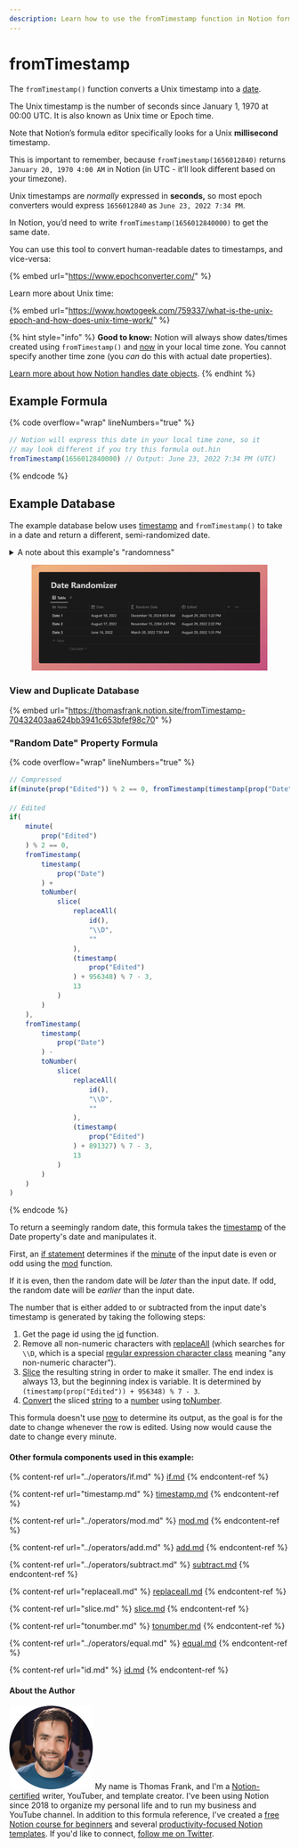 ```yaml
---
description: Learn how to use the fromTimestamp function in Notion formulas.
---
```


# fromTimestamp

The `fromTimestamp()` function converts a Unix timestamp into a [date](../../formula-basics/data-types/date-data-type.md).

The Unix timestamp is the number of seconds since January 1, 1970 at 00:00 UTC. It is also known as Unix time or Epoch time.

Note that Notion’s formula editor specifically looks for a Unix **millisecond** timestamp.

This is important to remember, because `fromTimestamp(1656012840)` returns `January 20, 1970 4:00 AM` in Notion (in UTC - it’ll look different based on your timezone).

Unix timestamps are _normally_ expressed in **seconds,** so most epoch converters would express `1656012840` as `June 23, 2022 7:34 PM`.

In Notion, you’d need to write `fromTimestamp(1656012840000)` to get the same date.

You can use this tool to convert human-readable dates to timestamps, and vice-versa:

{% embed url="https://www.epochconverter.com/" %}

Learn more about Unix time:

{% embed url="https://www.howtogeek.com/759337/what-is-the-unix-epoch-and-how-does-unix-time-work/" %}

{% hint style="info" %}
**Good to know:** Notion will always show dates/times created using `fromTimestamp()` and [now](now.md) in your local time zone. You cannot specify another time zone (you _can_ do this with actual date properties).

[Learn more about how Notion handles date objects](../../formula-basics/data-types/date-data-type.md).
{% endhint %}

## Example Formula

{% code overflow="wrap" lineNumbers="true" %}
```jsx
// Notion will express this date in your local time zone, so it
// may look different if you try this formula out.hin
fromTimestamp(1656012840000) // Output: June 23, 2022 7:34 PM (UTC)
```
{% endcode %}

## Example Database

The example database below uses [timestamp](timestamp.md) and `fromTimestamp()` to take in a date and return a different, semi-randomized date.&#x20;

<details>

<summary>A note about this example's "randomness"</summary>

The “randomness” of this formula is very poor, as the formula has intentionally been kept simple so it can be easily understood.

If you're curious, [here's an article on pseudorandom number generation](https://en.wikipedia.org/wiki/Pseudorandom\_number\_generator) that explains the potential pitfalls with using computational algorithms to generate "random" numbers.

Notion does not provide any randomness functions within its formula editor. If you need to generate better random numbers, you should probably create a [Notion API integration](https://developers.notion.com/reference/intro) and utilize a function like [JavaScript's Math.random()](https://developer.mozilla.org/en-US/docs/Web/JavaScript/Reference/Global\_Objects/Math/random).

</details>

<figure><img src="../../.gitbook/assets/fromTimestamp Function - Notion Formulas.png" alt=""><figcaption></figcaption></figure>

### View and Duplicate Database

{% embed url="https://thomasfrank.notion.site/fromTimestamp-70432403aa624bb3941c653bfef98c70" %}

### "Random Date" Property Formula

{% code overflow="wrap" lineNumbers="true" %}
```jsx
// Compressed
if(minute(prop("Edited")) % 2 == 0, fromTimestamp(timestamp(prop("Date")) + toNumber(slice(replaceAll(id(), "\\D", ""), (timestamp(prop("Edited")) + 956348) % 7 - 3, 13))), fromTimestamp(timestamp(prop("Date")) - toNumber(slice(replaceAll(id(), "\\D", ""), (timestamp(prop("Edited")) + 891327) % 7 - 3, 13))))

// Edited
if(
    minute(
        prop("Edited")
    ) % 2 == 0,
    fromTimestamp(
        timestamp(
            prop("Date")
        ) +
        toNumber(
            slice(
                replaceAll(
                    id(), 
                    "\\D", 
                    ""
                ), 
                (timestamp(
                    prop("Edited")
                ) + 956348) % 7 - 3, 
                13
            )
        )
    ),
    fromTimestamp(
        timestamp(
            prop("Date")
        ) -
        toNumber(
            slice(
                replaceAll(
                    id(), 
                    "\\D", 
                    ""
                ), 
                (timestamp(
                    prop("Edited")
                ) + 891327) % 7 - 3, 
                13
            )
        )
    )
)
```
{% endcode %}

To return a seemingly random date, this formula takes the [timestamp](timestamp.md) of the Date property's date and manipulates it.

First, an [if statement](../operators/if.md) determines if the [minute](minute.md) of the input date is even or odd using the [mod](../operators/mod.md) function.

If it is even, then the random date will be _later_ than the input date. If odd, the random date will be _earlier_ than the input date.

The number that is either added to or subtracted from the input date's timestamp is generated by taking the following steps:

1. Get the page id using the [id](id.md) function.
2. Remove all non-numeric characters with [replaceAll](replaceall.md) (which searches for `\\D`, which is a special [regular expression character class](../../reference/regular-expressions-in-notion-formulas.md#character-classes) meaning "any non-numeric character").
3. [Slice](slice.md) the resulting string in order to make it smaller. The end index is always 13, but the beginning index is variable. It is determined by `(timestamp(prop("Edited")) + 956348) % 7 - 3`.
4. [Convert](../../reference/converting-data-types.md) the sliced [string](../../formula-basics/data-types/string.md) to a [number](../../formula-basics/data-types/number.md) using [toNumber](tonumber.md).

This formula doesn't use [now](now.md) to determine its output, as the goal is for the date to change whenever the row is edited. Using now would cause the date to change every minute.

#### Other formula components used in this example:

{% content-ref url="../operators/if.md" %}
[if.md](../operators/if.md)
{% endcontent-ref %}

{% content-ref url="timestamp.md" %}
[timestamp.md](timestamp.md)
{% endcontent-ref %}

{% content-ref url="../operators/mod.md" %}
[mod.md](../operators/mod.md)
{% endcontent-ref %}

{% content-ref url="../operators/add.md" %}
[add.md](../operators/add.md)
{% endcontent-ref %}

{% content-ref url="../operators/subtract.md" %}
[subtract.md](../operators/subtract.md)
{% endcontent-ref %}

{% content-ref url="replaceall.md" %}
[replaceall.md](replaceall.md)
{% endcontent-ref %}

{% content-ref url="slice.md" %}
[slice.md](slice.md)
{% endcontent-ref %}

{% content-ref url="tonumber.md" %}
[tonumber.md](tonumber.md)
{% endcontent-ref %}

{% content-ref url="../operators/equal.md" %}
[equal.md](../operators/equal.md)
{% endcontent-ref %}

{% content-ref url="id.md" %}
[id.md](id.md)
{% endcontent-ref %}

#### About the Author

<img src="../../.gitbook/assets/Notion Fundamentals with Thomas Frank - Avatar 2021 compressed (1).png" alt="" data-size="line"> My name is Thomas Frank, and I'm a [Notion-certified](https://www.credly.com/badges/95fae13a-17bf-4b4a-a3d2-d58c8a3e6a2a/public\_url) writer, YouTuber, and template creator. I've been using Notion since 2018 to organize my personal life and to run my business and YouTube channel. In addition to this formula reference, I've created a [free Notion course for beginners](https://thomasjfrank.com/fundamentals/) and several [productivity-focused Notion templates](https://thomasjfrank.com/templates/). If you'd like to connect, [follow me on Twitter](https://twitter.com/TomFrankly).
